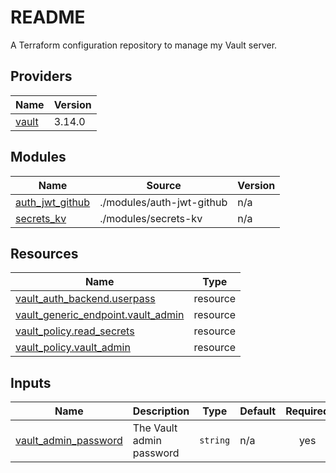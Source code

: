 # README
A Terraform configuration repository to manage my Vault server.

<!-- BEGIN_TF_DOCS -->


## Providers

| Name | Version |
|------|---------|
| <a name="provider_vault"></a> [vault](#provider\_vault) | 3.14.0 |

## Modules

| Name | Source | Version |
|------|--------|---------|
| <a name="module_auth_jwt_github"></a> [auth\_jwt\_github](#module\_auth\_jwt\_github) | ./modules/auth-jwt-github | n/a |
| <a name="module_secrets_kv"></a> [secrets\_kv](#module\_secrets\_kv) | ./modules/secrets-kv | n/a |

## Resources

| Name | Type |
|------|------|
| [vault_auth_backend.userpass](https://registry.terraform.io/providers/hashicorp/vault/latest/docs/resources/auth_backend) | resource |
| [vault_generic_endpoint.vault_admin](https://registry.terraform.io/providers/hashicorp/vault/latest/docs/resources/generic_endpoint) | resource |
| [vault_policy.read_secrets](https://registry.terraform.io/providers/hashicorp/vault/latest/docs/resources/policy) | resource |
| [vault_policy.vault_admin](https://registry.terraform.io/providers/hashicorp/vault/latest/docs/resources/policy) | resource |

## Inputs

| Name | Description | Type | Default | Required |
|------|-------------|------|---------|:--------:|
| <a name="input_vault_admin_password"></a> [vault\_admin\_password](#input\_vault\_admin\_password) | The Vault admin password | `string` | n/a | yes |
<!-- END_TF_DOCS -->